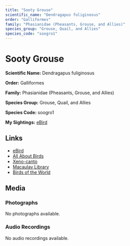 ```yaml
---
title: "Sooty Grouse"
scientific_name: "Dendragapus fuliginosus"
order: "Galliformes"
family: "Phasianidae (Pheasants, Grouse, and Allies)"
species_group: "Grouse, Quail, and Allies"
species_code: "soogro1"
---
```


# Sooty Grouse

**Scientific Name:** Dendragapus fuliginosus

**Order:** Galliformes

**Family:** Phasianidae (Pheasants, Grouse, and Allies)

**Species Group:** Grouse, Quail, and Allies

**Species Code:** soogro1

**My Sightings:** [eBird](https://ebird.org/lifelist?r=world&time=life&spp=soogro1)

## Links
* [eBird](https://ebird.org/species/soogro1) 
* [All About Birds](https://www.allaboutbirds.org/guide/soogro1) 
* [Xeno-canto](https://www.xeno-canto.org/species/dendragapus-fuliginosus) 
* [Macaulay Library](https://search.macaulaylibrary.org/catalog?taxonCode=soogro1&sort=rating_rank_desc)
* [Birds of the World](https://birdsoftheworld.org/bow/species/soogro1)

## Media
### Photographs
No photographs available.

### Audio Recordings
No audio recordings available.
